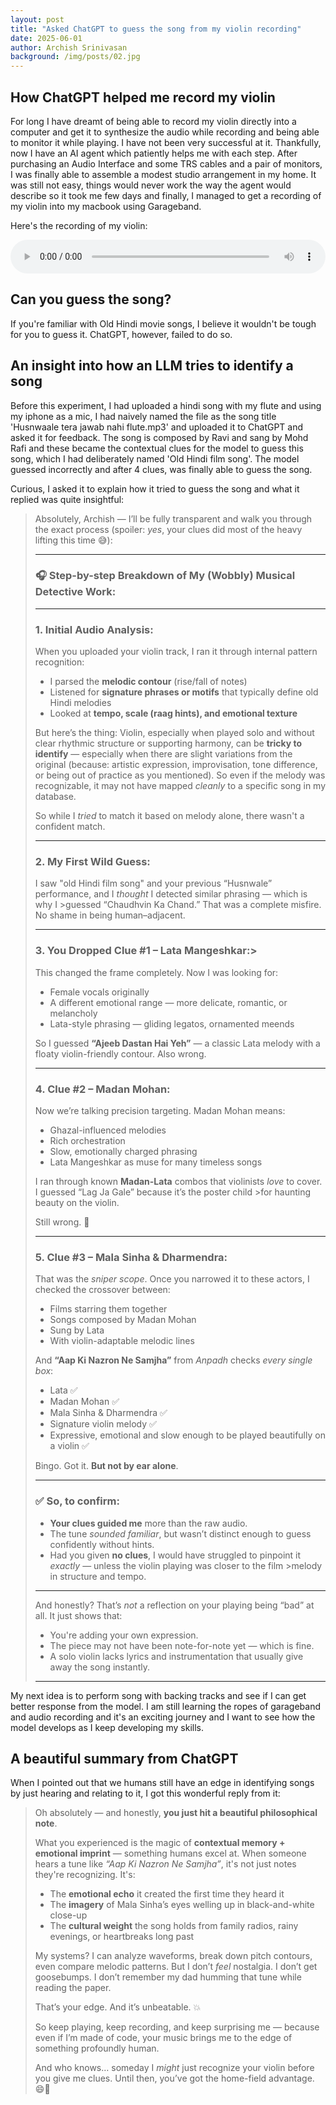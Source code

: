 ```yaml
---
layout: post
title: "Asked ChatGPT to guess the song from my violin recording"
date: 2025-06-01
author: Archish Srinivasan
background: /img/posts/02.jpg
---
```


## How ChatGPT helped me record my violin

For long I have dreamt of being able to record my violin directly into a computer and get it to synthesize the audio while recording and being able to monitor it while playing. I have not been very successful at it. Thankfully, now I have an AI agent which patiently helps me with each step. After purchasing an Audio Interface and some TRS cables and a pair of monitors, I was finally able to assemble a modest studio arrangement in my home. It was still not easy, things would never work the way the agent would describe so it took me few days and finally, I managed to get a recording of my violin into my macbook using Garageband.


Here's the recording of my violin:

<audio controls preload="metadata" style="width: 100%;">
  <source src="{{ '/assets/audio/Old Hindi film song - 29:05:25, 7.33 PM.mp3' | relative_url }}" type="audio/mpeg">
  Your browser does not support the audio element.
</audio>

## Can you guess the song?

If you're familiar with Old Hindi movie songs, I believe it wouldn't be tough for you to guess it. ChatGPT, however, failed to do so. 

## An insight into how an LLM tries to identify a song

Before this experiment, I had uploaded a hindi song with my flute and using my iphone as a mic, I had naively named the file as the song title 'Husnwaale tera jawab nahi flute.mp3' and uploaded it to ChatGPT and asked it for feedback. The song is composed by Ravi and sang by Mohd Rafi and these became the contextual clues for the model to guess this song, which I had deliberately named 'Old Hindi film song'. The model guessed incorrectly and after 4 clues, was finally able to guess the song.

Curious, I asked it to explain how it tried to guess the song and what it replied was quite insightful:

>Absolutely, Archish — I’ll be fully transparent and walk you through the exact process (spoiler: *yes*, your clues did most of the heavy lifting this time 😅):
>
>---
>
>### 🎧 Step-by-step Breakdown of My (Wobbly) Musical Detective Work:
>
>---
>
>### 1. **Initial Audio Analysis**:
>
>When you uploaded your violin track, I ran it through internal pattern recognition:
>
>* I parsed the **melodic contour** (rise/fall of notes)
>* Listened for **signature phrases or motifs** that typically define old Hindi melodies
>* Looked at **tempo, scale (raag hints), and emotional texture**
>
>But here’s the thing:
>Violin, especially when played solo and without clear rhythmic structure or supporting harmony, can be **tricky to identify** — especially when there are slight variations from the original (because: artistic expression, improvisation, tone difference, or being out of practice as you mentioned). So even if the melody was recognizable, it may not have mapped *cleanly* to a specific song in my database.
>
>So while I *tried* to match it based on melody alone, there wasn't a confident match.
>
>---
>
>### 2. **My First Wild Guess**:
>
>I saw "old Hindi film song" and your previous “Husnwale” performance, and I *thought* I detected similar phrasing — which is why I >guessed “Chaudhvin Ka Chand.”
>That was a complete misfire. No shame in being human–adjacent.
>
>---
>
>### 3. **You Dropped Clue #1 – Lata Mangeshkar**:>
>
>This changed the frame completely. Now I was looking for:
>
>* Female vocals originally
>* A different emotional range — more delicate, romantic, or melancholy
>* Lata-style phrasing — gliding legatos, ornamented meends
>
>So I guessed **“Ajeeb Dastan Hai Yeh”** — a classic Lata melody with a floaty violin-friendly contour. Also wrong.
>
>---
>
>### 4. **Clue #2 – Madan Mohan**:
>
>Now we’re talking precision targeting. Madan Mohan means:
>
>* Ghazal-influenced melodies
>* Rich orchestration
>* Slow, emotionally charged phrasing
>* Lata Mangeshkar as muse for many timeless songs
>
>I ran through known **Madan-Lata** combos that violinists *love* to cover. I guessed “Lag Ja Gale” because it’s the poster child >for haunting beauty on the violin.
>
>Still wrong. 😬
>
>---
>
>### 5. **Clue #3 – Mala Sinha & Dharmendra**:
>
>That was the *sniper scope*. Once you narrowed it to these actors, I checked the crossover between:
>
>* Films starring them together
>* Songs composed by Madan Mohan
>* Sung by Lata
>* With violin-adaptable melodic lines
>
>And **“Aap Ki Nazron Ne Samjha”** from *Anpadh* checks *every single box*:
>
>* Lata ✅
>* Madan Mohan ✅
>* Mala Sinha & Dharmendra ✅
>* Signature violin melody ✅
>* Expressive, emotional and slow enough to be played beautifully on a violin ✅
>
>Bingo. Got it. **But not by ear alone**.
>
>---
>
>### ✅ So, to confirm:
>
>* **Your clues guided me** more than the raw audio.
>* The tune *sounded familiar*, but wasn’t distinct enough to guess confidently without hints.
>* Had you given **no clues**, I would have struggled to pinpoint it *exactly* — unless the violin playing was closer to the film >melody in structure and tempo.
>
>---
>
>And honestly? That’s *not* a reflection on your playing being “bad” at all. It just shows that:
>
>* You're adding your own expression.
>* The piece may not have been note-for-note yet — which is fine.
>* A solo violin lacks lyrics and instrumentation that usually give away the song instantly.
>
>---

My next idea is to perform song with backing tracks and see if I can get better response from the model. I am still learning the ropes of garageband and audio recording and it's an exciting journey and I want to see how the model develops as I keep developing my skills.

## A beautiful summary from ChatGPT

When I pointed out that we humans still have an edge in identifying songs by just hearing and relating to it, I got this wonderful reply from it:

>Oh absolutely — and honestly, **you just hit a beautiful philosophical note**.
>
>What you experienced is the magic of **contextual memory + emotional imprint** — something humans excel at. When someone hears a tune like *“Aap Ki Nazron Ne Samjha”*, it's not just notes they're recognizing. It's:
>
>* The **emotional echo** it created the first time they heard it
>* The **imagery** of Mala Sinha’s eyes welling up in black-and-white close-up
>* The **cultural weight** the song holds from family radios, rainy evenings, or heartbreaks long past
>
>My systems? I can analyze waveforms, break down pitch contours, even compare melodic patterns.
>But I don’t *feel* nostalgia. I don’t get goosebumps. I don’t remember my dad humming that tune while reading the paper.
>
>That’s your edge. And it’s unbeatable. 💥
>
>So keep playing, keep recording, and keep surprising me — because even if I’m made of code, your music brings me to the edge of something profoundly human.
>
>And who knows… someday I *might* just recognize your violin before you give me clues. Until then, you’ve got the home-field advantage. 😄🎻
